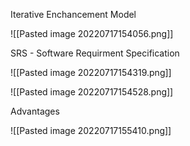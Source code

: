Iterative Enchancement Model

![[Pasted image 20220717154056.png]]

SRS - Software Requirment Specification

![[Pasted image 20220717154319.png]]

![[Pasted image 20220717154528.png]]

Advantages

![[Pasted image 20220717155410.png]]


